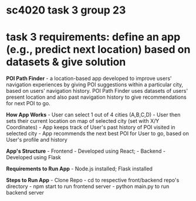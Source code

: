 # sc4020 task 3 group 23

# task 3 requirements: define an app (e.g., predict next location) based on datasets & give solution

**POI Path Finder** - a location-based app developed to improve users' navigation experiences by giving POI suggestions within a particular city, based on users' navigation history. POI Path Finder uses datasets of users' present location and also past navigation history to give recommendations for next POI to go.

**How App Works** - User can select 1 out of 4 cities (A,B,C,D) - User then sets their current location on map of selected city (set with X/Y Coordinates) - App keeps track of User's past history of POI visited in selected city - App recommends the next best POI for User to go, based on User's profile and history

**App's Structure** - Frontend - Developed using React; - Backend - Developed using Flask

**Requirements to Run App** - Node.js installed; Flask installed

**Steps to Run App** - Clone Repo - cd to respective front/backend repo's directory - npm start to run frontend server - python main.py to run backend server